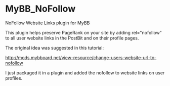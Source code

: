 MyBB_NoFollow
=============

NoFollow Website Links plugin for MyBB

This plugin helps preserve PageRank on your site by adding rel="nofollow" to all user website links in the PostBit and on their profile pages.

The original idea was suggested in this tutorial:

http://mods.mybboard.net/view-resource/change-users-website-url-to-nofollow

I just packaged it in a plugin and added the nofollow to website links on user profiles.
